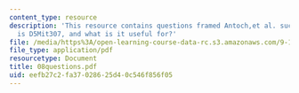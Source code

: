```yaml
---
content_type: resource
description: 'This resource contains questions framed Antoch,et al. such as: what
  is D5Mit307, and what is it useful for?'
file: /media/https%3A/open-learning-course-data-rc.s3.amazonaws.com/9-12-experimental-molecular-neurobiology-fall-2006/eefb27c2fa37028625d40c546f856f05_08questions.pdf
file_type: application/pdf
resourcetype: Document
title: 08questions.pdf
uid: eefb27c2-fa37-0286-25d4-0c546f856f05
---
```

